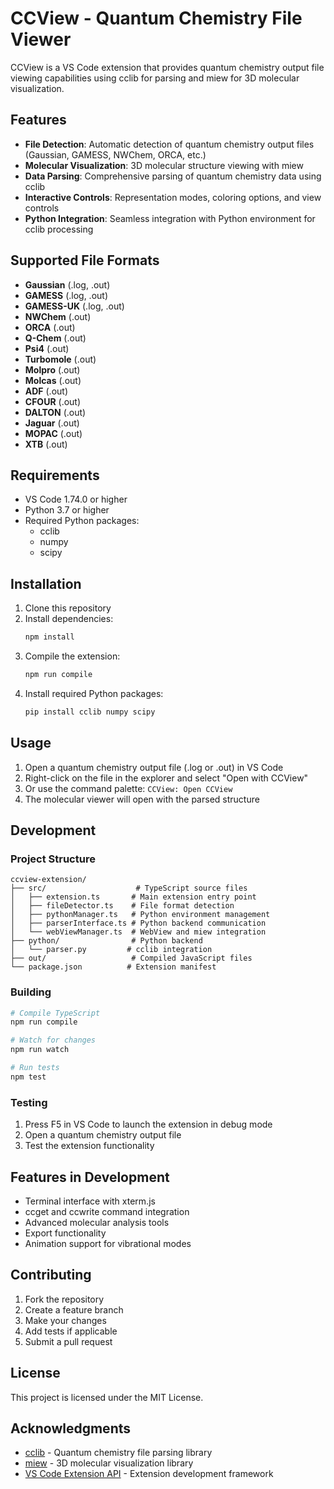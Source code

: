 # CCView - Quantum Chemistry File Viewer

CCView is a VS Code extension that provides quantum chemistry output file viewing capabilities using cclib for parsing and miew for 3D molecular visualization.

## Features

- **File Detection**: Automatic detection of quantum chemistry output files (Gaussian, GAMESS, NWChem, ORCA, etc.)
- **Molecular Visualization**: 3D molecular structure viewing with miew
- **Data Parsing**: Comprehensive parsing of quantum chemistry data using cclib
- **Interactive Controls**: Representation modes, coloring options, and view controls
- **Python Integration**: Seamless integration with Python environment for cclib processing

## Supported File Formats

- **Gaussian** (.log, .out)
- **GAMESS** (.log, .out)
- **GAMESS-UK** (.log, .out)
- **NWChem** (.out)
- **ORCA** (.out)
- **Q-Chem** (.out)
- **Psi4** (.out)
- **Turbomole** (.out)
- **Molpro** (.out)
- **Molcas** (.out)
- **ADF** (.out)
- **CFOUR** (.out)
- **DALTON** (.out)
- **Jaguar** (.out)
- **MOPAC** (.out)
- **XTB** (.out)

## Requirements

- VS Code 1.74.0 or higher
- Python 3.7 or higher
- Required Python packages:
  - cclib
  - numpy
  - scipy

## Installation

1. Clone this repository
2. Install dependencies:
   ```bash
   npm install
   ```
3. Compile the extension:
   ```bash
   npm run compile
   ```
4. Install required Python packages:
   ```bash
   pip install cclib numpy scipy
   ```

## Usage

1. Open a quantum chemistry output file (.log or .out) in VS Code
2. Right-click on the file in the explorer and select "Open with CCView"
3. Or use the command palette: `CCView: Open CCView`
4. The molecular viewer will open with the parsed structure

## Development

### Project Structure

```
ccview-extension/
├── src/                    # TypeScript source files
│   ├── extension.ts       # Main extension entry point
│   ├── fileDetector.ts    # File format detection
│   ├── pythonManager.ts   # Python environment management
│   ├── parserInterface.ts # Python backend communication
│   └── webViewManager.ts  # WebView and miew integration
├── python/                # Python backend
│   └── parser.py         # cclib integration
├── out/                   # Compiled JavaScript files
└── package.json          # Extension manifest
```

### Building

```bash
# Compile TypeScript
npm run compile

# Watch for changes
npm run watch

# Run tests
npm test
```

### Testing

1. Press F5 in VS Code to launch the extension in debug mode
2. Open a quantum chemistry output file
3. Test the extension functionality

## Features in Development

- Terminal interface with xterm.js
- ccget and ccwrite command integration
- Advanced molecular analysis tools
- Export functionality
- Animation support for vibrational modes

## Contributing

1. Fork the repository
2. Create a feature branch
3. Make your changes
4. Add tests if applicable
5. Submit a pull request

## License

This project is licensed under the MIT License.

## Acknowledgments

- [cclib](https://cclib.github.io/) - Quantum chemistry file parsing library
- [miew](https://miew.opensource.epam.com/) - 3D molecular visualization library
- [VS Code Extension API](https://code.visualstudio.com/api) - Extension development framework 